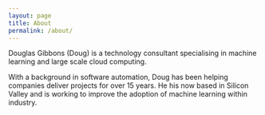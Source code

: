 ```yaml
---
layout: page
title: About
permalink: /about/
---
```


Douglas Gibbons (Doug) is a technology consultant specialising in machine learning and large scale cloud computing.

With a background in software automation, Doug has been helping companies deliver projects for over 15 years. He his now based in Silicon Valley and is working to improve the adoption of machine learning within industry.
